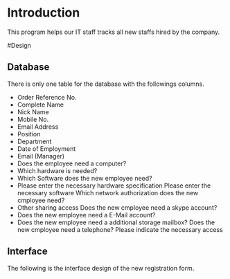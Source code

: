 # Introduction
This program helps our IT staff tracks all new staffs hired by the company.

#Design
## Database
There is only one table for the database with the followings columns.
* Order	Reference No.	
* Complete Name	
* Nick Name	
* Mobile No.	
* Email Address	
* Position	
* Department	
* Date of Employment
* Email (Manager)	
* Does the employee need a computer?	
* Which hardware is needed?	
* Which Software does the new employee need?	
* Please enter the necessary hardware specification	Please enter the necessary software	Which network authorization does the new cmployee need?	
* Other sharing access	Does the new cmployee need a skype account?	
* Does the new employee need a E-Mail account?	
* Does the new employee need a additional storage mailbox?	Does the new cmployee need a telephone?	Please indicate the necessary access

## Interface
The following is the interface design of the new registration form.




